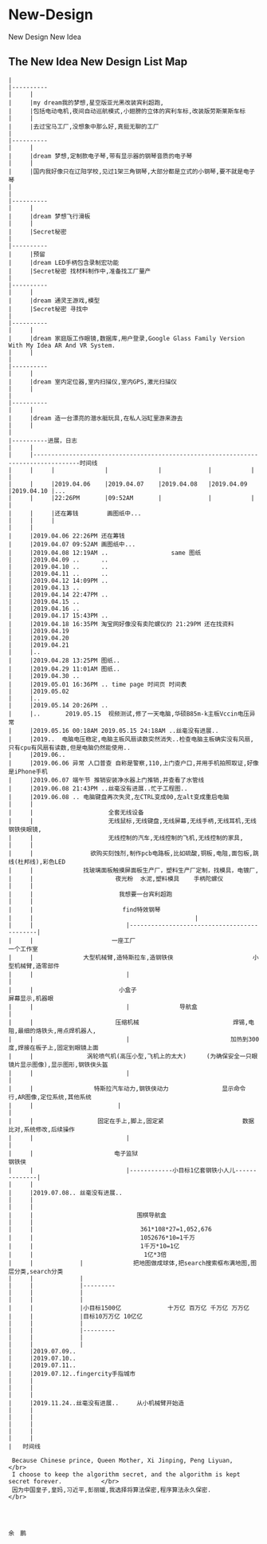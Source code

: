 # New-Design
New Design New Idea

The New Idea New Design List Map
----------
    |
    |----------
    |     |   
    |     |my dream我的梦想,星空版亚光黑改装宾利超跑,
    |     |包括电动电机,夜间自动巡航模式,小翅膀的立体的宾利车标,改装版劳斯莱斯车标
    |     |
    |     |去过宝马工厂,没想象中那么好,真挺无聊的工厂
    |
    |----------
    |     |
    |     |dream 梦想,定制款电子琴,带有显示器的钢琴音质的电子琴
    |     |
    |     |国内我好像只在辽阳学校,见过1架三角钢琴,大部分都是立式的小钢琴,要不就是电子琴
    |
    |
    |----------
    |     |
    |     |dream 梦想飞行滑板
    |     |
    |     |Secret秘密
    |
    |----------
    |     |预留
    |     |dream LED手柄包含录制宏功能  
    |     |Secret秘密 找材料制作中,准备找工厂量产
    |     
    |----------
    |     |
    |     |dream 通灵王游戏,模型
    |     |Secret秘密 寻找中
    |
    |----------
    |     |
    |     |dream 家庭版工作眼镜,数据库,用户登录,Google Glass Family Version With My Idea AR And VR System.
    |     |
    |
    |----------
    |     |
    |     |dream 室内定位器,室内扫描仪,室内GPS,激光扫描仪
    |     | 
    |
    |----------
    |     |
    |     |dream 造一台漂亮的潜水艇玩具,在私人浴缸里游来游去
    |     |
    |
    |----------进展，日志
    |     |
    |     |-----------------------------------------------------------------------------------时间线
    |     |     |              |              |             |           |           |                  
    |     |     |2019.04.06    |2019.04.07    |2019.04.08   |2019.04.09 |2019.04.10 |...     
    |     |     |22:26PM       |09:52AM       |             |           |           |                      
    |     |     |还在筹钱        画图纸中...
    |     |     |
    |     |
    |     |2019.04.06 22:26PM 还在筹钱
    |     |2019.04.07 09:52AM 画图纸中...
    |     |2019.04.08 12:19AM ..          　　　　 same 图纸
    |     |2019.04.09 ..      ..
    |     |2019.04.10 ..      ..
    |     |2019.04.11 ..      ..
    |     |2019.04.12 14:09PM ..
    |     |2019.04.13 ..
    |     |2019.04.14 22:47PM ..
    |     |2019.04.15 ..
    |     |2019.04.16 ..
    |     |2019.04.17 15:43PM ..
    |     |2019.04.18 16:35PM 淘宝网好像没有卖陀螺仪的 21:29PM 还在找资料
    |     |2019.04.19 
    |     |2019.04.20 
    |     |2019.04.21
    |     |..
    |     |2019.04.28 13:25PM 图纸..
    |     |2019.04.29 11:01AM 图纸..
    |     |2019.04.30 ..
    |     |2019.05.01 16:36PM .. time page 时间页 时间表
    |     |2019.05.02
    |     |..
    |     |2019.05.14 20:26PM .. 
    |     |..       2019.05.15  视频测试,修了一天电脑,华硕B85m-k主板Vccin电压异常
    |     |2019.05.16 00:18AM 2019.05.15 24:18AM ..丝毫没有进展..
    |     |2019..  电脑电压稳定,电脑主板风扇读数突然消失..检查电脑主板确实没有风扇,只有cpu有风扇有读数,但是电脑仍然能使用..
    |     |2019.06..
    |     |2019.06.06 异常 人口普查 自称是警察,110,上门查户口,并用手机拍照取证,好像是iPhone手机
    |     |2019.06.07 端午节 推销安装净水器上门推销,并查看了水管线
    |     |2019.06.08 21:43PM ..丝毫没有进展..忙于工程图..
    |     |2019.06.08 .. 电脑键盘再次失灵,左CTRL变成00,左alt变成重启电脑
    |     |
    |     |                     全套无线设备
    |     |                     无线鼠标,无线键盘,无线屏幕,无线手柄,无线耳机,无线钢铁侠眼镜,
    |     |                     无线控制的汽车,无线控制的飞机,无线控制的家具,
    |     |
    |     |                欲购买刻蚀剂,制作pcb电路板,比如硫酸,铜板,电阻,面包板,跳线(杜邦线),彩色LED
    |     |              找玻璃面板触摸屏面板生产厂，塑料生产厂定制，找模具，电镀厂,
    |     |                       夜光粉  水泥,塑料模具    手柄陀螺仪
    |     |     
    |     |                        我想要一台宾利超跑
    |     |                       
    |     |                         find特效钢琴
    |     |　　　　　　　　　　　　　　                      |
    |     |                          |--------------------------------------------|
    |     |                      一座工厂　　　　　　　　　　　　　　　　　　　　　一个工作室
    |     |              大型机械臂,造特斯拉车,造钢铁侠　　　　　　　　　　 　   小型机械臂,造零部件
    |     |                          |                                  　　　　　 |
    |     |                        小盒子　　　　　　　　　　　　　　　　　　　   屏幕显示,机器眼　
    |     |                          |              导航盒                　　　   |
    |     |                       压缩机械                  　　　　　焊锡,电阻,最细的烙铁头,用点焊机器人,
    |     |                          |                   　　　　　 加热到300度,焊接在板子上,固定到眼镜上面
    |     |               涡轮喷气机(高压小型,飞机上的太大)    　(为确保安全一只眼镜片显示图像),显示图形,钢铁侠头盔
    |     |                          |                         　　　　　 　　　　　|
    |     |                 特斯拉汽车动力,钢铁侠动力　　　　　　　　　显示命令行,AR图像,定位系统,其他系统 
    |     |　　　　　　　　　　　 　　 |　   　　　　　　　　　　　　　　　　　　　 　　 |
    |     |                  固定在手上,脚上,固定紧                      数据比对,系统修改,后续操作
    |     |                          |                                           　|
    |     |                     　电子监狱                                        钢铁侠       
    |     |                          |------------小目标1亿套钢铁小人儿--------------|
    |     |                                                                                     
    |     |2019.07.08.. 丝毫没有进展..                                         
    |     |
    |     |                               
    |     |                             围棋导航盒
    |     |                                          
    |     |                              361*108*27=1,052,676‬
    |     |                              1052676*10=1千万        
    |     |                              1千万*10=1亿
    |     |                               1亿*3倍
    |     |             |              把地图做成球体,把search搜索框布满地图,图层分类,search分类 
    |     |             |          
    |     |             |---------    
    |     |             |
    |     |             |
    |     |             |小目标1500亿             十万亿 百万亿 千万亿 万万亿
    |     |             |目标10万万亿 10亿亿
    |     |             |
    |     |             |---------
    |     |             |            
    |     |             |     
    |     |2019.07.09..
    |     |2019.07.10..
    |     |2019.07.11..
    |     |2019.07.12..fingercity手指城市
    |     |
    |     |
    |     |
    |     |2019.11.24..丝毫没有进展..     从小机械臂开始造
    |     |
    |     |
    |     |
    |     |
    |     |            
    |   时间线
    
     Because Chinese prince, Queen Mother, Xi Jinping, Peng Liyuan,                             </br>
     I choose to keep the algorithm secret, and the algorithm is kept secret forever.           </br>
     因为中国皇子,皇妈,习近平,彭丽媛,我选择将算法保密,程序算法永久保密.                              </br>
    
    
    
                                                                                                            余　鹏
                                                                                                            
